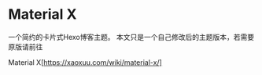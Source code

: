 # Material X

一个简约的卡片式Hexo博客主题。
本文只是一个自己修改后的主题版本，若需要原版请前往

Material X[https://xaoxuu.com/wiki/material-x/]

